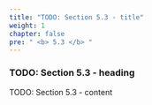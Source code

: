 ```yaml
---
title: "TODO: Section 5.3 - title"
weight: 1
chapter: false
pre: " <b> 5.3 </b> "
---
```


### TODO: Section 5.3 - heading

TODO: Section 5.3 - content
